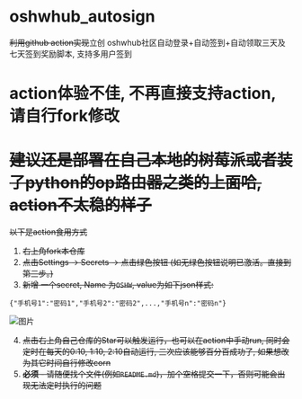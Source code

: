 # oshwhub_autosign
~~利用github action实现~~立创 oshwhub社区自动登录+自动签到+自动领取三天及七天签到奖励脚本, 支持多用户签到


# action体验不佳, 不再直接支持action, 请自行fork修改 
# ~~建议还是部署在自己本地的树莓派或者装了python的op路由器之类的上面哈, action不太稳的样子~~

~~以下是action食用方式~~
1. ~~右上角fork本仓库~~
2. ~~点击Settings -> Secrets -> 点击绿色按钮 (如无绿色按钮说明已激活。直接到第三步。)~~
3. ~~新增 一个secret, Name 为`OSHW`, value为如下json样式:~~
```
{"手机号1":"密码1","手机号2":"密码2",...,"手机号n":"密码n"}
```
![图片](https://github.com/seishinkouki/oshwhub_autosign/blob/main/Snipaste_2021-04-24_13-44-31.png)

4. ~~点击右上角自己仓库的Star可以触发运行，也可以在action中手动run, 同时会定时在每天的0:10, 1:10, 2:10自动运行, 三次应该能够百分百成功了, 如果想改为其它时间自行修改corn~~
5. ~~**必须** - 请随便找个文件(例如`README.md`)，加个空格提交一下，否则可能会出现无法定时执行的问题~~ 
  

